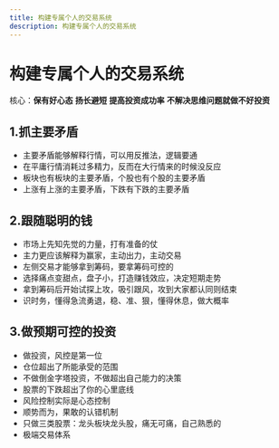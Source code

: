 ```yaml
---
title: 构建专属个人的交易系统
description: 构建专属个人的交易系统
---
```


# 构建专属个人的交易系统

核心：**保有好心态** **扬长避短** **提高投资成功率** **不解决思维问题就做不好投资**

## 1.抓主要矛盾

* 主要矛盾能够解释行情，可以用反推法，逻辑要通
* 在平庸行情消耗过多精力，反而在大行情来的时候没反应
* 板块也有板块的主要矛盾，个股也有个股的主要矛盾
* 上涨有上涨的主要矛盾，下跌有下跌的主要矛盾

## 2.跟随聪明的钱

* 市场上先知先觉的力量，打有准备的仗
* 主力更应该解释为赢家，主动出力，主动交易
* 左侧交易才能够拿到筹码，要拿筹码可控的
* 选择痛点变甜点，盘子小，打造赚钱效应，决定短期走势
* 拿到筹码后开始试探上攻，吸引跟风，攻到大家都认同则结束
* 识时务，懂得急流勇退，稳、准、狠，懂得休息，做大概率

## 3.做预期可控的投资

* 做投资，风控是第一位
* 仓位超出了所能承受的范围
* 不做倒金字塔投资，不做超出自己能力的决策
* 股票的下跌超出了你的心里底线
* 风险控制实际是心态控制
* 顺势而为，果敢的认错机制
* 只做三类股票：龙头板块龙头股，痛无可痛，自己熟悉的
* 极端交易体系

